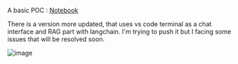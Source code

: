 A basic POC : [Notebook](https://github.com/ortall0201/Mental_Chat_Bot/blob/chahiri_branch/notebook.ipynb)


There is a version more updated, that uses vs code terminal as a chat interface and RAG part with langchain. I'm trying to push it but I facing some issues that will be resolved soon.

![image](https://github.com/user-attachments/assets/89867857-1b5c-400c-8cb8-ee50543cf027)
